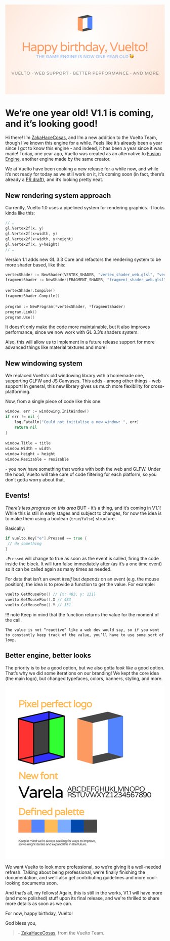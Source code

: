 ![Post cover](assets/were-one-year-old-cover.png)

# We’re one year old\! V1.1 is coming, and it’s looking good\!

Hi there\! I’m [ZakaHaceCosas](https://github.com/ZakaHaceCosas), and I’m a new addition to the Vuelto Team, though I’ve known this engine for a while. Feels like it’s already been a year since I got to know this engine \- and indeed, it has been a year since it was made\! Today, one year ago, Vuelto was created as an alternative to [Fusion Engine](https://github.com/fusionengine-org/fusion), another engine made by the same creator.

We at Vuelto have been cooking a new release for a while now, and while it’s not ready for today as we still work on it, it’s coming soon (in fact, there’s already a [PR draft](https://github.com/vuelto-org/vuelto/pull/8)), and it’s looking pretty neat.

## New rendering system approach

Currently, Vuelto 1.0 uses a pipelined system for rendering graphics. It looks kinda like this:

```go
// …
gl.Vertex2f(x, y)
gl.Vertex2f(x+width, y)
gl.Vertex2f(x+width, y+height)
gl.Vertex2f(x, y+height)
// …
```

Version 1.1 adds new GL 3.3 Core and refactors the rendering system to be more shader based, like this:

```go
vertexShader := NewShader(VERTEX_SHADER, "vertex_shader_web.glsl", "vertex_shader_desktop.glsl")
fragmentShader := NewShader(FRAGMENT_SHADER, "fragment_shader_web.glsl", "fragment_shader_desktop.glsl")

vertexShader.Compile()
fragmentShader.Compile()

program := NewProgram(*vertexShader, *fragmentShader)
program.Link()
program.Use()
```

It doesn’t only make the code more maintainable, but it also improves performance, since we now work with GL 3.3’s shaders system.

Also, this will allow us to implement in a future release support for more advanced things like material textures and more\!

## New windowing system

We replaced Vuelto’s old windowing library with a homemade one, supporting GLFW and JS Canvases. This adds \- among other things \- web support\! In general, this new library gives us much more flexibility for cross-platforming.

Now, from a single piece of code like this one:

```go
window, err := windowing.InitWindow()
if err != nil {
    log.Fatalln("Could not initialise a new window: ", err)
    return nil
}

window.Title = title
window.Width = width
window.Height = height
window.Resizable = resizable
```

\- you now have something that works with both the web and GLFW. Under the hood, Vuelto will take care of code filtering for each platform, so you don’t gotta worry about that.

## Events\!

*There’s less progress on this area* BUT \- it’s a thing, and it’s coming in V1.1\! While this is still in early stages and subject to changes, for now the idea is to make them using a boolean (`true`/`false`) structure.

Basically:

```go
if vuelto.Key["e"].Pressed == true {
 // do something
}
```

`.Pressed` will change to true as soon as the event is called, firing the code inside the block. It will turn false immediately after (as it’s a one time event) so it can be called again as many times as needed.

For data that isn’t an event *itself* but *depends* on an event (e.g. the mouse position), the idea is to provide a function to get the value. For example:

```go
vuelto.GetMousePox() // {x: 483, y: 131}
vuelto.GetMousePox().X // 483
vuelto.GetMousePox().Y // 131
```

!!! note
    Keep in mind that the function returns the value for the moment of the call.

    The value is not “reactive” like a web dev would say, so if you want to constantly keep track of the value, you’ll have to use some sort of loop.

## Better engine, better looks

The priority is to *be* a good option, but we also gotta *look like* a good option. That’s why we did some iterations on our branding\! We kept the core idea (the main logo),  but changed typefaces, colors, banners, styling, and more.

![An image showing some of the design tweaks we did to Vuelto's branding](assets/were-one-year-old-image1.png)

We want Vuelto to look more professional, so we’re giving it a well-needed refresh. Talking about being professional, we’re finally finishing the documentation, and we’ll also get contributing guidelines and more cool-looking documents soon.

And that’s all, my fellows\! Again, this is still in the works, V1.1 will have more (and more polished) stuff upon its final release, and we're thrilled to share more details as soon as we can.

For now, happy birthday, Vuelto\!

God bless you,
> \- [ZakaHaceCosas](https://github.com/ZakaHaceCosas), from the Vuelto Team.

